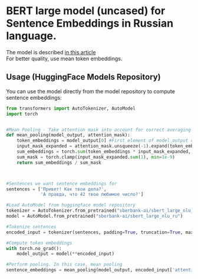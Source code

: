 # BERT large model (uncased) for Sentence Embeddings in Russian language.
The model is described [in this article](https://habr.com/ru/company/sberdevices/blog/527576/)  
For better quality, use mean token embeddings.

## Usage (HuggingFace Models Repository)

You can use the model directly from the model repository to compute sentence embeddings:
```python
from transformers import AutoTokenizer, AutoModel
import torch


#Mean Pooling - Take attention mask into account for correct averaging
def mean_pooling(model_output, attention_mask):
    token_embeddings = model_output[0] #First element of model_output contains all token embeddings
    input_mask_expanded = attention_mask.unsqueeze(-1).expand(token_embeddings.size()).float()
    sum_embeddings = torch.sum(token_embeddings * input_mask_expanded, 1)
    sum_mask = torch.clamp(input_mask_expanded.sum(1), min=1e-9)
    return sum_embeddings / sum_mask



#Sentences we want sentence embeddings for
sentences = ['Привет! Как твои дела?',
             'А правда, что 42 твое любимое число?']

#Load AutoModel from huggingface model repository
tokenizer = AutoTokenizer.from_pretrained("sberbank-ai/sbert_large_nlu_ru")
model = AutoModel.from_pretrained("sberbank-ai/sbert_large_nlu_ru")

#Tokenize sentences
encoded_input = tokenizer(sentences, padding=True, truncation=True, max_length=24, return_tensors='pt')

#Compute token embeddings
with torch.no_grad():
    model_output = model(**encoded_input)

#Perform pooling. In this case, mean pooling
sentence_embeddings = mean_pooling(model_output, encoded_input['attention_mask'])
```
